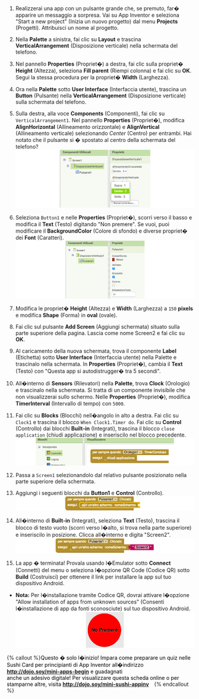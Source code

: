 1. Realizzerai una app con un pulsante grande che, se premuto, far� apparire un messaggio a sorpresa. Vai su App Inventor e seleziona "Start a new project" (Inizia un nuovo progetto) dal menu **Projects** (Progetti). Attribuisci un nome al progetto.

2. Nella **Palette** a sinistra, fai clic su **Layout** e trascina **VerticalArrangement** (Disposizione verticale) nella schermata del telefono.
 
3. Nel pannello **Properties** (Propriet�) a destra, fai clic sulla propriet� **Height** (Altezza), seleziona **Fill parent** (Riempi colonna) e fai clic su **OK**. Segui la stessa procedura per la propriet� **Width** (Larghezza). 

4. Ora nella **Palette** sotto **User Interface** (Interfaccia utente), trascina un **Button** (Pulsante) nella **VerticalArrangement** (Disposizione verticale) sulla schermata del telefono.

5. Sulla destra, alla voce **Components** (Componenti), fai clic su `VerticalArrangement1`. Nel pannello **Properties** (Propriet�), modifica **AlignHorizontal** (Allineamento orizzontale) e **AlignVertical** (Allineamento verticale) selezionando _Center_ (Centro) per entrambi. Hai notato che il pulsante si � spostato al centro della schermata del telefono?
   ![](VertArrAlignProps_258_800.png)
   
6. Seleziona `Button1` e nelle **Properties** (Propriet�), scorri verso il basso e modifica il **Text** (Testo) digitando "Non premere". Se vuoi, puoi modificare il **BackgroundColor** (Colore di sfondo) e diverse propriet� dei **Font** (Caratteri).
   ![](ButtonPropsFont_290_900.png)
   
7. Modifica le propriet� **Height** (Altezza) e **Width** (Larghezza) a `150` **pixels** e modifica **Shape** (Forma) in **oval** (ovale).

8. Fai clic sul pulsante **Add Screen** (Aggiungi schermata) situato sulla parte superiore della pagina. Lascia come nome Screen2 e fai clic su **OK**.

9. Al caricamento della nuova schermata, trova il componente **Label** (Etichetta) sotto **User Interface** (Interfaccia utente) nella Palette e trascinalo nella schermata. In **Properties** (Propriet�), cambia il **Text** (Testo) con "Questa app si autodistrugger� tra 5 secondi".

10. All�interno di **Sensors** (Rilevatori) nella **Palette**, trova **Clock** (Orologio) e trascinalo nella schermata. Si tratta di un componente invisibile che non visualizzerai sullo schermo. Nelle **Properties** (Propriet�), modifica **TimerInterval** (Intervallo di tempo) con `5000`.

11. Fai clic su **Blocks** (Blocchi) nell�angolo in alto a destra. Fai clic su `Clock1` e trascina il blocco `When Clock1.Timer do`. Fai clic su **Control** (Controllo) dai blocchi **Built-in** (Integrati), trascina il blocco `close application` (chiudi applicazione) e inseriscilo nel blocco precedente.
    ![](TimerBlock_124_800.png)
    
12. Passa a `Screen1` selezionandolo dal relativo pulsante posizionato nella parte superiore della schermata.

13. Aggiungi i seguenti blocchi da **Button1** e **Control** (Controllo).
    ![](Button1BlocksA_65_800.png)
    
14. All�interno di **Built-in** (Integrati), seleziona **Text** (Testo), trascina il blocco di testo vuoto \(scorri verso l�alto, si trova nella parte superiore\) e inseriscilo in posizione. Clicca all�interno e digita "Screen2".
   ![](Button1BlocksB_66_800.png)
   
15. La app � terminata! Provala usando l�Emulator sotto **Connect** (Connetti) del menu o seleziona l�opzione QR Code (Codice QR) sotto **Build** (Costruisci) per ottenere il link per installare la app sul tuo dispositivo Android.
 * **Nota:** Per l�installazione tramite Codice QR, dovrai attivare l�opzione "Allow installation of apps from unknown sources" (Consenti l�installazione di app da fonti sconosciute) sul tuo dispositivo Android.
    ![](Button_160_800.png) 

{% callout %}<span style="color: #000000; margin-right: 10px;">Questo � solo l�inizio! Impara come preparare un quiz nelle Sushi Card per principianti di App Inventor all�indirizzo <b>http://dojo.soy/mini-apps-begin</b> e guadagnati<br /> anche un adesivo digitale! Per visualizzare questa scheda online o per stamparne altre, visita <b>http://dojo.soy/mini-sushi-appinv</b> </span>
{% endcallout %}